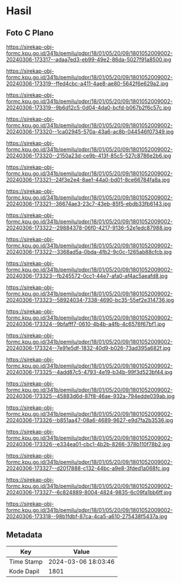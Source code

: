 # Hasil

## Foto C Plano

https://sirekap-obj-formc.kpu.go.id/341b/pemilu/pdpr/18/01/05/20/09/1801052009002-20240306-173317--adaa7ed3-eb99-49e2-86da-5027f91a8500.jpg

https://sirekap-obj-formc.kpu.go.id/341b/pemilu/pdpr/18/01/05/20/09/1801052009002-20240306-173319--ffed4cbc-a411-4ae8-ae80-5642f6e629a2.jpg

https://sirekap-obj-formc.kpu.go.id/341b/pemilu/pdpr/18/01/05/20/09/1801052009002-20240306-173319--9b6d12c5-0d04-4da0-bcfd-b067b2f6c57c.jpg

https://sirekap-obj-formc.kpu.go.id/341b/pemilu/pdpr/18/01/05/20/09/1801052009002-20240306-173320--1ca02945-570a-43a6-ac8b-044546f07349.jpg

https://sirekap-obj-formc.kpu.go.id/341b/pemilu/pdpr/18/01/05/20/09/1801052009002-20240306-173320--2150a23d-ce9b-413f-85c5-527c8786e2b6.jpg

https://sirekap-obj-formc.kpu.go.id/341b/pemilu/pdpr/18/01/05/20/09/1801052009002-20240306-173321--24f3e2e4-8ae1-44a0-bd01-8ce66784fa8a.jpg

https://sirekap-obj-formc.kpu.go.id/341b/pemilu/pdpr/18/01/05/20/09/1801052009002-20240306-173321--36674ae3-23c7-43eb-85f5-ebdb33fb6143.jpg

https://sirekap-obj-formc.kpu.go.id/341b/pemilu/pdpr/18/01/05/20/09/1801052009002-20240306-173322--29884378-06f0-4217-9136-52e1edc87988.jpg

https://sirekap-obj-formc.kpu.go.id/341b/pemilu/pdpr/18/01/05/20/09/1801052009002-20240306-173322--3368ad5a-0bda-4fb2-9c0c-1265ab88cfcb.jpg

https://sirekap-obj-formc.kpu.go.id/341b/pemilu/pdpr/18/01/05/20/09/1801052009002-20240306-173323--fb245572-0cc1-44e7-afa0-af4ac5aeafd8.jpg

https://sirekap-obj-formc.kpu.go.id/341b/pemilu/pdpr/18/01/05/20/09/1801052009002-20240306-173323--58924034-7338-4690-bc35-55ef2e314736.jpg

https://sirekap-obj-formc.kpu.go.id/341b/pemilu/pdpr/18/01/05/20/09/1801052009002-20240306-173324--9bfafff7-0610-4b4b-a4fb-4c6576f67bf1.jpg

https://sirekap-obj-formc.kpu.go.id/341b/pemilu/pdpr/18/01/05/20/09/1801052009002-20240306-173324--7e91e5df-1832-40d9-b026-73ad395a682f.jpg

https://sirekap-obj-formc.kpu.go.id/341b/pemilu/pdpr/18/01/05/20/09/1801052009002-20240306-173325--4add87c5-4793-4e19-b34b-99f3d523bf44.jpg

https://sirekap-obj-formc.kpu.go.id/341b/pemilu/pdpr/18/01/05/20/09/1801052009002-20240306-173325--45883d6d-87f8-46ae-932a-794edde039ab.jpg

https://sirekap-obj-formc.kpu.go.id/341b/pemilu/pdpr/18/01/05/20/09/1801052009002-20240306-173326--b851aa47-08a6-4689-9627-e9d7fa2b3536.jpg

https://sirekap-obj-formc.kpu.go.id/341b/pemilu/pdpr/18/01/05/20/09/1801052009002-20240306-173326--e334ea01-cbc1-4b2b-8266-378b110f78b2.jpg

https://sirekap-obj-formc.kpu.go.id/341b/pemilu/pdpr/18/01/05/20/09/1801052009002-20240306-173327--d2017888-c132-44bc-a9e8-3fded1a068fc.jpg

https://sirekap-obj-formc.kpu.go.id/341b/pemilu/pdpr/18/01/05/20/09/1801052009002-20240306-173327--6c824889-8004-4824-9835-6c09fa1bb6ff.jpg

https://sirekap-obj-formc.kpu.go.id/341b/pemilu/pdpr/18/01/05/20/09/1801052009002-20240306-173318--98b1fdbf-87ca-4ca5-a610-275438f5437a.jpg


## Metadata

| Key        | Value               |
| ---------- | ------------------- |
| Time Stamp | 2024-03-06 18:03:46 |
| Kode Dapil | 1801                |



